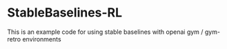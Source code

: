 # StableBaselines-RL
This is an example code for using stable baselines with openai gym / gym-retro environments
